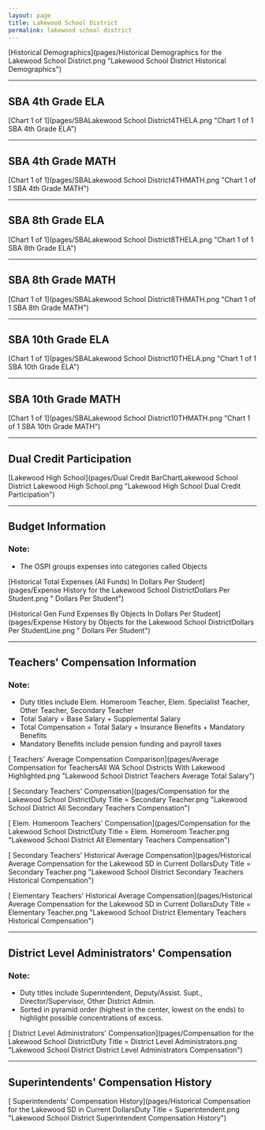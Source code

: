 ```yaml
---
layout: page
title: Lakewood School District
permalink: lakewood school district
---
```



[Historical Demographics](pages/Historical Demographics for the Lakewood School District.png "Lakewood School District Historical Demographics")

___

## SBA 4th Grade ELA

[Chart 1 of 1](pages/SBALakewood School District4THELA.png "Chart 1 of 1 SBA 4th Grade ELA")


___

## SBA 4th Grade MATH

[Chart 1 of 1](pages/SBALakewood School District4THMATH.png "Chart 1 of 1 SBA 4th Grade MATH")


___

## SBA 8th Grade ELA

[Chart 1 of 1](pages/SBALakewood School District8THELA.png "Chart 1 of 1 SBA 8th Grade ELA")


___

## SBA 8th Grade MATH

[Chart 1 of 1](pages/SBALakewood School District8THMATH.png "Chart 1 of 1 SBA 8th Grade MATH")


___

## SBA 10th Grade ELA

[Chart 1 of 1](pages/SBALakewood School District10THELA.png "Chart 1 of 1 SBA 10th Grade ELA")


___

## SBA 10th Grade MATH

[Chart 1 of 1](pages/SBALakewood School District10THMATH.png "Chart 1 of 1 SBA 10th Grade MATH")


___

## Dual Credit Participation

[Lakewood High School](pages/Dual Credit BarChartLakewood School District Lakewood High School.png "Lakewood High School Dual Credit Participation")


___

## Budget Information
### Note:
- The OSPI groups expenses into categories called Objects

[Historical Total Expenses (All Funds) In Dollars Per Student](pages/Expense History for the Lakewood School DistrictDollars Per Student.png " Dollars Per Student")

[Historical Gen Fund Expenses By Objects In Dollars Per Student](pages/Expense History by Objects for the Lakewood School DistrictDollars Per StudentLine.png " Dollars Per Student")


___

## Teachers' Compensation Information
### Note:
- Duty titles include Elem. Homeroom Teacher, Elem. Specialist Teacher, Other Teacher, Secondary Teacher
- Total Salary = Base Salary + Supplemental Salary
- Total Compensation = Total Salary + Insurance Benefits + Mandatory Benefits
- Mandatory Benefits include pension funding and payroll taxes

[ Teachers' Average Compensation Comparison](pages/Average Compensation for TeachersAll WA School Districts With Lakewood Highlighted.png "Lakewood School District Teachers Average Total Salary")

[ Secondary Teachers' Compensation](pages/Compensation for the Lakewood School DistrictDuty Title = Secondary Teacher.png "Lakewood School District All Secondary Teachers Compensation")

[ Elem. Homeroom Teachers' Compensation](pages/Compensation for the Lakewood School DistrictDuty Title = Elem. Homeroom Teacher.png "Lakewood School District All Elementary Teachers Compensation")

[ Secondary Teachers' Historical Average Compensation](pages/Historical Average Compensation for the Lakewood SD in Current DollarsDuty Title = Secondary Teacher.png "Lakewood School District Secondary Teachers Historical Compensation")

[ Elementary Teachers' Historical Average Compensation](pages/Historical Average Compensation for the Lakewood SD in Current DollarsDuty Title = Elementary Teacher.png "Lakewood School District Elementary Teachers Historical Compensation")


___

## District Level Administrators' Compensation

### Note:
- Duty titles include Superintendent, Deputy/Assist. Supt., Director/Supervisor, Other District Admin.
- Sorted in pyramid order (highest in the center, lowest on the ends) to highlight possible concentrations of excess.

[ District Level Administrators' Compensation](pages/Compensation for the Lakewood School DistrictDuty Title = District Level Administrators.png "Lakewood School District District Level Administrators Compensation")


___

## Superintendents' Compensation History

[ Superintendents' Compensation History](pages/Historical Compensation for the Lakewood SD in Current DollarsDuty Title = Superintendent.png "Lakewood School District Superintendent Compensation History")

